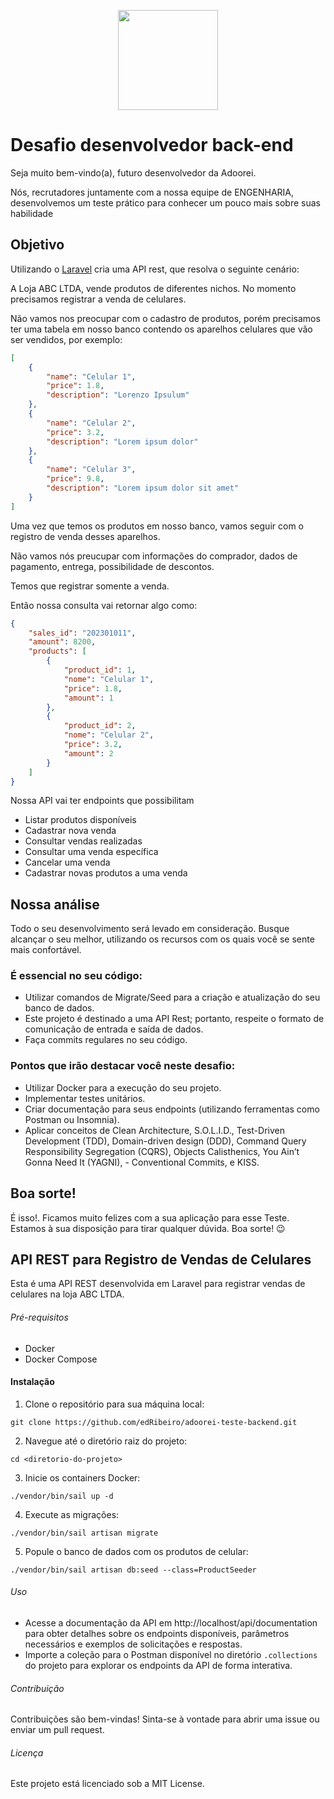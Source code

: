 <p align="center">
<a href="hhttps://www.adoorei.com.br/" target="_blank">
<img src="https://adoorei.s3.us-east-2.amazonaws.com/images/loje_teste_logoadoorei_1662476663.png" width="160"></a>
</p>

# Desafio desenvolvedor back-end

Seja muito bem-vindo(a), futuro desenvolvedor da Adoorei.

Nós, recrutadores juntamente com a nossa equipe de ENGENHARIA, desenvolvemos um teste prático para conhecer um pouco mais sobre suas habilidade

## Objetivo

Utilizando o <a href=“https://laravel.com/docs/10.x“>Laravel</a> cria uma API rest, que resolva o seguinte cenário:

A Loja ABC LTDA, vende produtos de diferentes nichos. No momento precisamos registrar a venda de celulares.

Não vamos nos preocupar com o cadastro de produtos, porém precisamos ter uma tabela em nosso banco contendo os aparelhos celulares que vão ser vendidos, por exemplo:

```json
[
    {
        "name": "Celular 1",
        "price": 1.8,
        "description": "Lorenzo Ipsulum"
    },
    {
        "name": "Celular 2",
        "price": 3.2,
        "description": "Lorem ipsum dolor"
    },
    {
        "name": "Celular 3",
        "price": 9.8,
        "description": "Lorem ipsum dolor sit amet"
    }
]
```

Uma vez que temos os produtos em nosso banco, vamos seguir com o registro de venda desses aparelhos.

Não vamos nós preucupar com informações do comprador, dados de pagamento, entrega, possibilidade de descontos.

Temos que registrar somente a venda.

Então nossa consulta vai retornar algo como:

```json
{
    "sales_id": "202301011",
    "amount": 8200,
    "products": [
        {
            "product_id": 1,
            "nome": "Celular 1",
            "price": 1.8,
            "amount": 1
        },
        {
            "product_id": 2,
            "nome": "Celular 2",
            "price": 3.2,
            "amount": 2
        }
    ]
}
```

Nossa API vai ter endpoints que possibilitam

-   Listar produtos disponíveis
-   Cadastrar nova venda
-   Consultar vendas realizadas
-   Consultar uma venda específica
-   Cancelar uma venda
-   Cadastrar novas produtos a uma venda

## Nossa análise

Todo o seu desenvolvimento será levado em consideração. Busque alcançar o seu melhor, utilizando os recursos com os quais você se sente mais confortável.

### É essencial no seu código:

-   Utilizar comandos de Migrate/Seed para a criação e atualização do seu banco de dados.
-   Este projeto é destinado a uma API Rest; portanto, respeite o formato de comunicação de entrada e saída de dados.
-   Faça commits regulares no seu código.

### Pontos que irão destacar você neste desafio:

-   Utilizar Docker para a execução do seu projeto.
-   Implementar testes unitários.
-   Criar documentação para seus endpoints (utilizando ferramentas como Postman ou Insomnia).
-   Aplicar conceitos de Clean Architecture, S.O.L.I.D., Test-Driven Development (TDD), Domain-driven design (DDD), Command Query Responsibility Segregation (CQRS), Objects Calisthenics, You Ain’t Gonna Need It (YAGNI), - Conventional Commits, e KISS.

## Boa sorte!

É isso!. Ficamos muito felizes com a sua aplicação para esse Teste. Estamos à sua disposição para tirar qualquer dúvida. Boa sorte! 😉

## API REST para Registro de Vendas de Celulares

Esta é uma API REST desenvolvida em Laravel para registrar vendas de celulares na loja ABC LTDA.

###### Pré-requisitos
- Docker
- Docker Compose

#### Instalação
1. Clone o repositório para sua máquina local:

```
git clone https://github.com/edRibeiro/adoorei-teste-backend.git 
```

2. Navegue até o diretório raiz do projeto:
```
cd <diretorio-do-projeto>
```

3. Inicie os containers Docker:
```
./vendor/bin/sail up -d

```

4. Execute as migrações:

```./vendor/bin/sail artisan migrate```

5. Popule o banco de dados com os produtos de celular:

```./vendor/bin/sail artisan db:seed --class=ProductSeeder```

###### Uso
- Acesse a documentação da API em http://localhost/api/documentation para obter detalhes sobre os endpoints disponíveis, parâmetros necessários e exemplos de solicitações e respostas.
- Importe a coleção para o Postman disponível no diretório ```.collections``` do projeto para explorar os endpoints da API de forma interativa.

###### Contribuição
Contribuições são bem-vindas! Sinta-se à vontade para abrir uma issue ou enviar um pull request.

###### Licença
Este projeto está licenciado sob a MIT License.
